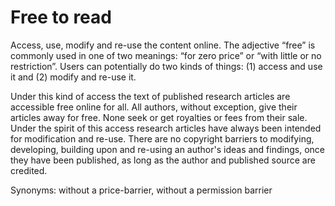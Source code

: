 # Free to read
 
Access, use, modify and re-use the content online. The adjective “free” is commonly used in one of two meanings: “for zero price” or “with little or no restriction”. Users can potentially do two kinds of things: (1) access and use it and (2) modify and re-use it.
 
Under this kind of access the text of published research articles are accessible free online for all. All authors, without exception, give their articles away for free. None seek or get royalties or fees from their sale. Under the spirit of this access research articles have always been intended for modification and re-use. There are no copyright barriers to modifying, developing, building upon and re-using an author's ideas and findings, once they have been published, as long as the author and published source are credited.
 
Synonyms: without a price-barrier, without a permission barrier